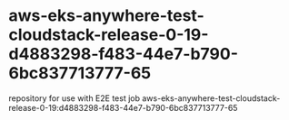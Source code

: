 # aws-eks-anywhere-test-cloudstack-release-0-19-d4883298-f483-44e7-b790-6bc837713777-65
repository for use with E2E test job aws-eks-anywhere-test-cloudstack-release-0-19:d4883298-f483-44e7-b790-6bc837713777-65
